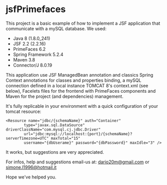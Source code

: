 # jsfPrimefaces
This project is a basic example of how to implement a JSF application that communicate with a mySQL database.
We used:
- Java 8 (1.8.0_241)
- JSF 2.2 (2.2.16)
- PrimeFaces 6.2
- Spring Framework 5.2.4
- Maven 3.8
- Connector/J 8.0.19 

This application use JSF ManagedBean annotation and classics Spring Context annotations for classes and properties binding, a mySQL connection defined in a local instance TOMCAT 8's context.xml (see below), Facelets files for the frontend with PrimeFaces components and Maven for the project (and dependencies) management.

It's fully replicable in your environment with a quick configuration of your tomcat resource:
```
<Resource name="jdbc/{schemaName}" auth="Container"
		type="javax.sql.DataSource" driverClassName="com.mysql.cj.jdbc.Driver"
		url="jdbc:mysql://localhost:{port}/{schemaName}?serverTimezone=UTC" maxTotal="15"
		username="{dbUserame}" password="{dbPassword}" maxIdle="3" />
```
It works, but suggestions are very appreciated.

For infos, help and suggestions email-us at: dario20m@gmail.com or simone.l1996@hotmail.it

Hope we've helped you.

